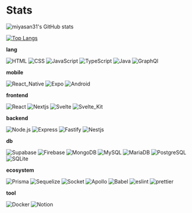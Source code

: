 # Stats

![miyasan31's GitHub stats](https://github-readme-stats.vercel.app/api?username=miyasan31&hide_title=true&count_private=true&theme=nightowl&show_icons=true")

[![Top Langs](https://github-readme-stats.vercel.app/api/top-langs/?username=miyasan31&hide_title=true&layout=compact&hide=html,CSS,Objective-C,Dockerfile,Ruby,Starlark,Shell&theme=nightowl)](https://github.com/anuraghazra/github-readme-stats)

**lang**

![HTML](https://img.shields.io/badge/HTML-021627?style=for-the-badge&logo=html5&logoColor=E34F26)
![CSS](https://img.shields.io/badge/CSS-021627?style=for-the-badge&logo=css3&logoColor=1572B6)
![JavaScript](https://img.shields.io/badge/JavaScript-021627?style=for-the-badge&logo=javascript&logoColor=F7DF1E)
![TypeScript](https://img.shields.io/badge/TypeScript-021627?style=for-the-badge&logo=typescript&logoColor=007ACC)
![Java](https://img.shields.io/badge/Java-021627?style=for-the-badge&logo=java&logoColor=ED8B00)
![GraphQl](https://img.shields.io/badge/GraphQl-021627?style=for-the-badge&logo=graphql&logoColor=E10098)

**mobile**

![React_Native](https://img.shields.io/badge/React_Native-021627?style=for-the-badge&logo=react&logoColor=61DAFB)
![Expo](https://img.shields.io/badge/Expo-021627?style=for-the-badge&logo=expo&logoColor=white)
![Android](https://img.shields.io/badge/Android-021627?style=for-the-badge&logo=android-studio&logoColor=3DDC84)

**frontend**

![React](https://img.shields.io/badge/React-021627?style=for-the-badge&logo=react&logoColor=61DAFB)
![Nextjs](https://img.shields.io/badge/Nextjs-021627?style=for-the-badge&logo=nextdotjs&logoColor=white)
![Svelte](https://img.shields.io/badge/Svelte-021627?style=for-the-badge&logo=svelte&logoColor=FF3E00)
![Svelte_Kit](https://img.shields.io/badge/Svelte_Kit-021627?style=for-the-badge&logo=svelte&logoColor=A2A2A2)

<!-- ![](https://img.shields.io/badge/Tailwind_CSS-021627?style=for-the-badge&logo=tailwind-css&logoColor=38B2AC) -->
<!-- ![](https://img.shields.io/badge/Chakra--UI-021627?style=for-the-badge&logo=chakra-ui&logoColor=319795)
![](https://img.shields.io/badge/Material--UI-021627?style=for-the-badge&logo=material-ui&logoColor=0081CB) -->

**backend**

![Node.js](https://img.shields.io/badge/Node.js-021627?style=for-the-badge&logo=nodedotjs&logoColor=339933)
![Express](https://img.shields.io/badge/Express-021627?style=for-the-badge&logo=express&logoColor=white)
![Fastify](https://img.shields.io/badge/Fastify-021627?style=for-the-badge&logo=fastify&logoColor=white)
![Nestjs](https://img.shields.io/badge/Nestjs-021627?style=for-the-badge&logo=nestjs&logoColor=E0234E)

**db**

![Supabase](https://img.shields.io/badge/Supabase-021627?style=for-the-badge&logo=supabase&logoColor=24B47E)
![Firebase](https://img.shields.io/badge/firebase-021627?style=for-the-badge&logo=firebase&logoColor=ffca28)
![MongoDB](https://img.shields.io/badge/MongoDB-021627?style=for-the-badge&logo=mongodb&logoColor=13AA52)
![MySQL](https://img.shields.io/badge/MySQL-021627?style=for-the-badge&logo=mysql&logoColor=005C84)
![MariaDB](https://img.shields.io/badge/MariaDB-021627?style=for-the-badge&logo=mariadb&logoColor=003545)
![PostgreSQL](https://img.shields.io/badge/PostgreSQL-021627?style=for-the-badge&logo=postgresql&logoColor=316192)
![SQLite](https://img.shields.io/badge/SQLite-021627?style=for-the-badge&logo=sqlite&logoColor=07405E)

**ecosystem**

![Prisma](https://img.shields.io/badge/Prisma-021627?style=for-the-badge&logo=Prisma&logoColor=3982CE)
![Sequelize](https://img.shields.io/badge/Sequelize-021627?style=for-the-badge&logo=Sequelize&logoColor=52B0E7)
![Socket](https://img.shields.io/badge/Socket.io-021627?&style=for-the-badge&logo=Socket.io&logoColor=white)
![Apollo](https://img.shields.io/badge/Apollo%20GraphQL-021627?&style=for-the-badge&logo=Apollo%20GraphQL&logoColor=311C87)
![Babel](https://img.shields.io/badge/Babel-021627?style=for-the-badge&logo=babel&logoColor=F9DC3E)
![eslint](https://img.shields.io/badge/eslint-021627?style=for-the-badge&logo=eslint&logoColor=3A33D1)
![prettier](https://img.shields.io/badge/prettier-021627?style=for-the-badge&logo=prettier&logoColor=F7BA3E)

**tool**

![Docker](https://img.shields.io/badge/Docker-021627?style=for-the-badge&logo=docker&logoColor=2CA5E0)
![Notion](https://img.shields.io/badge/Notion-021627?style=for-the-badge&logo=notion&logoColor=white)

<!-- **lang**
![JavaScript](https://img.shields.io/badge/javascript-%23323330.svg?style=for-the-badge&logo=javascript&logoColor=%23F7DF1E)
![TypeScript](https://img.shields.io/badge/typescript-%23007ACC.svg?style=for-the-badge&logo=typescript&logoColor=white)
![GraphQL](https://img.shields.io/badge/-GraphQL-E10098?style=for-the-badge&logo=graphql&logoColor=white)
![Java](https://img.shields.io/badge/java-%23ED8B00.svg?style=for-the-badge&logo=java&logoColor=white)


**frontend**
![React](https://img.shields.io/badge/react-%2320232a.svg?style=for-the-badge&logo=react&logoColor=%2361DAFB)
![Next JS](https://img.shields.io/badge/Next-black?style=for-the-badge&logo=next.js&logoColor=white)
![Svelte](https://img.shields.io/badge/svelte-%23f1413d.svg?style=for-the-badge&logo=svelte&logoColor=white)

**backend**
![NodeJS](https://img.shields.io/badge/node.js-6DA55F?style=for-the-badge&logo=node.js&logoColor=white)
![Express.js](https://img.shields.io/badge/express.js-%23404d59.svg?style=for-the-badge&logo=express&logoColor=%2361DAFB)
![Fastify](https://img.shields.io/badge/fastify-%23000000.svg?style=for-the-badge&logo=fastify&logoColor=white)

**mobile**
![React Native](https://img.shields.io/badge/react_native-%2320232a.svg?style=for-the-badge&logo=react&logoColor=%2361DAFB)
![Expo](https://img.shields.io/badge/expo-1C1E24?style=for-the-badge&logo=expo&logoColor=#D04A37)


**ecosystem**
![TailwindCSS](https://img.shields.io/badge/tailwindcss-%2338B2AC.svg?style=for-the-badge&logo=tailwind-css&logoColor=white)
![MUI](https://img.shields.io/badge/MUI-%230081CB.svg?style=for-the-badge&logo=material-ui&logoColor=white)
![Chakra](https://img.shields.io/badge/chakra-%234ED1C5.svg?style=for-the-badge&logo=chakraui&logoColor=white)
![Prisma](https://img.shields.io/badge/Prisma-3982CE?style=for-the-badge&logo=Prisma&logoColor=white)
![Sequelize](https://img.shields.io/badge/Sequelize-52B0E7?style=for-the-badge&logo=Sequelize&logoColor=white)
![Socket.io](https://img.shields.io/badge/Socket.io-black?style=for-the-badge&logo=socket.io&badgeColor=010101)
![Apollo-GraphQL](https://img.shields.io/badge/-ApolloGraphQL-311C87?style=for-the-badge&logo=apollo-graphql)
![ESLint](https://img.shields.io/badge/ESLint-4B3263?style=for-the-badge&logo=eslint&logoColor=white)
![Babel](https://img.shields.io/badge/Babel-F9DC3e?style=for-the-badge&logo=babel&logoColor=black)

**db**
![Firebase](https://img.shields.io/badge/firebase-%23039BE5.svg?style=for-the-badge&logo=firebase)
![Supabase](https://img.shields.io/badge/Supabase-3ECF8E?style=for-the-badge&logo=supabase&logoColor=white)
![MariaDB](https://img.shields.io/badge/MariaDB-003545?style=for-the-badge&logo=mariadb&logoColor=white)
![MongoDB](https://img.shields.io/badge/MongoDB-%234ea94b.svg?style=for-the-badge&logo=mongodb&logoColor=white)
![MySQL](https://img.shields.io/badge/mysql-%2300f.svg?style=for-the-badge&logo=mysql&logoColor=white)
![Postgres](https://img.shields.io/badge/postgres-%23316192.svg?style=for-the-badge&logo=postgresql&logoColor=white)
![SQLite](https://img.shields.io/badge/sqlite-%2307405e.svg?style=for-the-badge&logo=sqlite&logoColor=white)

**tool**
![Docker](https://img.shields.io/badge/docker-%230db7ed.svg?style=for-the-badge&logo=docker&logoColor=white)
![Postman](https://img.shields.io/badge/Postman-FF6C37?style=for-the-badge&logo=postman&logoColor=white)
![Notion](https://img.shields.io/badge/Notion-%23000000.svg?style=for-the-badge&logo=notion&logoColor=white)
![Jira](https://img.shields.io/badge/jira-%230A0FFF.svg?style=for-the-badge&logo=jira&logoColor=white)
![Figma](https://img.shields.io/badge/figma-%23F24E1E.svg?style=for-the-badge&logo=figma&logoColor=white)
![Adobe After Effects](https://img.shields.io/badge/Adobe%20After%20Effects-9999FF.svg?style=for-the-badge&logo=Adobe%20After%20Effects&logoColor=white)
![Adobe Photoshop](https://img.shields.io/badge/adobephotoshop-%2331A8FF.svg?style=for-the-badge&logo=adobephotoshop&logoColor=white)
![Adobe Premiere Pro](https://img.shields.io/badge/Adobe%20Premiere%20Pro-9999FF.svg?style=for-the-badge&logo=Adobe%20Premiere%20Pro&logoColor=white) -->

<!-- <a target="_blank" rel="noopener noreferrer" href="https://camo.githubusercontent.com/a983e42375aa7c053efac5f4b959e3b1b84d9f68fd7ad715d1b26b11a7d1f75e/68747470733a2f2f696d672e736869656c64732e696f2f7374617469632f76313f6c6162656c3d4f53266d6573736167653d4d61634f53267374796c653d666c6174266c6f676f3d4170706c65266c6162656c436f6c6f723d32323237324526636f6c6f723d333136646361"><img src="https://camo.githubusercontent.com/a983e42375aa7c053efac5f4b959e3b1b84d9f68fd7ad715d1b26b11a7d1f75e/68747470733a2f2f696d672e736869656c64732e696f2f7374617469632f76313f6c6162656c3d4f53266d6573736167653d4d61634f53267374796c653d666c6174266c6f676f3d4170706c65266c6162656c436f6c6f723d32323237324526636f6c6f723d333136646361" alt="" data-canonical-src="https://img.shields.io/static/v1?label=OS&amp;message=MacOS&amp;style=flat&amp;logo=Apple&amp;labelColor=22272E&amp;color=316dca" style="max-width: 100%;"></a> <a target="_blank" rel="noopener noreferrer" href="https://camo.githubusercontent.com/4c73eaf935be0323db23199c3ca5c39500fa418d697cb9cf58b1649e628984c8/68747470733a2f2f696d672e736869656c64732e696f2f7374617469632f76313f6c6162656c3d456469746f72266d6573736167653d5653436f6465267374796c653d666c6174266c6f676f3d76697375616c2d73747564696f2d636f6465266c6162656c436f6c6f723d32323237324526636f6c6f723d333136646361"><img src="https://camo.githubusercontent.com/4c73eaf935be0323db23199c3ca5c39500fa418d697cb9cf58b1649e628984c8/68747470733a2f2f696d672e736869656c64732e696f2f7374617469632f76313f6c6162656c3d456469746f72266d6573736167653d5653436f6465267374796c653d666c6174266c6f676f3d76697375616c2d73747564696f2d636f6465266c6162656c436f6c6f723d32323237324526636f6c6f723d333136646361" alt="" data-canonical-src="https://img.shields.io/static/v1?label=Editor&amp;message=VSCode&amp;style=flat&amp;logo=visual-studio-code&amp;labelColor=22272E&amp;color=316dca" style="max-width: 100%;"></a> <a target="_blank" rel="noopener noreferrer" href="https://camo.githubusercontent.com/caf45e4ea9e5a88992224b0c172de7d76e959cffb7f4b35fb05cf599a1c2348c/68747470733a2f2f696d672e736869656c64732e696f2f7374617469632f76313f6c6162656c3d4c616e6775616765266d6573736167653d4a617661736372697074267374796c653d666c6174266c6f676f3d6a617661736372697074266c6162656c436f6c6f723d32323237324526636f6c6f723d333136646361"><img src="https://camo.githubusercontent.com/caf45e4ea9e5a88992224b0c172de7d76e959cffb7f4b35fb05cf599a1c2348c/68747470733a2f2f696d672e736869656c64732e696f2f7374617469632f76313f6c6162656c3d4c616e6775616765266d6573736167653d4a617661736372697074267374796c653d666c6174266c6f676f3d6a617661736372697074266c6162656c436f6c6f723d32323237324526636f6c6f723d333136646361" alt="" data-canonical-src="https://img.shields.io/static/v1?label=Language&amp;message=Javascript&amp;style=flat&amp;logo=javascript&amp;labelColor=22272E&amp;color=316dca" style="max-width: 100%;"></a>
<a target="_blank" rel="noopener noreferrer" href="https://camo.githubusercontent.com/dc3924af63ebd97bb60e403f75d0d9787db03f3e5d8e0a6b65ca4d6f330939c1/68747470733a2f2f696d672e736869656c64732e696f2f7374617469632f76313f6c6162656c3d4c616e6775616765266d6573736167653d54797065736372697074267374796c653d666c6174266c6f676f3d74797065736372697074266c6162656c436f6c6f723d32323237324526636f6c6f723d333136646361"><img src="https://camo.githubusercontent.com/dc3924af63ebd97bb60e403f75d0d9787db03f3e5d8e0a6b65ca4d6f330939c1/68747470733a2f2f696d672e736869656c64732e696f2f7374617469632f76313f6c6162656c3d4c616e6775616765266d6573736167653d54797065736372697074267374796c653d666c6174266c6f676f3d74797065736372697074266c6162656c436f6c6f723d32323237324526636f6c6f723d333136646361" alt="" data-canonical-src="https://img.shields.io/static/v1?label=Language&amp;message=Typescript&amp;style=flat&amp;logo=typescript&amp;labelColor=22272E&amp;color=316dca" style="max-width: 100%;"></a>
<a target="_blank" rel="noopener noreferrer" href="https://camo.githubusercontent.com/7c6862ee2eec6181685228b3e2a454d46f6e697b65d24436a5f705b7125ebc3b/68747470733a2f2f696d672e736869656c64732e696f2f7374617469632f76313f6c6162656c3d4c616e6775616765266d6573736167653d4a617661267374796c653d666c6174266c6f676f3d6a617661266c6162656c436f6c6f723d32323237324526636f6c6f723d333136646361"><img src="https://camo.githubusercontent.com/7c6862ee2eec6181685228b3e2a454d46f6e697b65d24436a5f705b7125ebc3b/68747470733a2f2f696d672e736869656c64732e696f2f7374617469632f76313f6c6162656c3d4c616e6775616765266d6573736167653d4a617661267374796c653d666c6174266c6f676f3d6a617661266c6162656c436f6c6f723d32323237324526636f6c6f723d333136646361" alt="" data-canonical-src="https://img.shields.io/static/v1?label=Language&amp;message=Java&amp;style=flat&amp;logo=java&amp;labelColor=22272E&amp;color=316dca" style="max-width: 100%;"></a> <a target="_blank" rel="noopener noreferrer" href="https://camo.githubusercontent.com/d70a9bed5186258dc073b678b499f61b1a0cb4baa20287be96fc2d7a206ba0e2/68747470733a2f2f696d672e736869656c64732e696f2f7374617469632f76313f6c6162656c3d4c696272617279266d6573736167653d5265616374267374796c653d666c6174266c6f676f3d7265616374266c6162656c436f6c6f723d32323237324526636f6c6f723d333136646361"><img src="https://camo.githubusercontent.com/d70a9bed5186258dc073b678b499f61b1a0cb4baa20287be96fc2d7a206ba0e2/68747470733a2f2f696d672e736869656c64732e696f2f7374617469632f76313f6c6162656c3d4c696272617279266d6573736167653d5265616374267374796c653d666c6174266c6f676f3d7265616374266c6162656c436f6c6f723d32323237324526636f6c6f723d333136646361" alt="" data-canonical-src="https://img.shields.io/static/v1?label=Library&amp;message=React&amp;style=flat&amp;logo=react&amp;labelColor=22272E&amp;color=316dca" style="max-width: 100%;"></a> <a target="_blank" rel="noopener noreferrer" href="https://camo.githubusercontent.com/3e1bfd1d46354df6045ebda71e97ec6f9acfae4e1284464b93b3a74c5bef63c1/68747470733a2f2f696d672e736869656c64732e696f2f7374617469632f76313f6c6162656c3d4c696272617279266d6573736167653d4e6f64656a73267374796c653d666c6174266c6f676f3d6e6f64652e6a73266c6162656c436f6c6f723d32323237324526636f6c6f723d333136646361"><img src="https://camo.githubusercontent.com/3e1bfd1d46354df6045ebda71e97ec6f9acfae4e1284464b93b3a74c5bef63c1/68747470733a2f2f696d672e736869656c64732e696f2f7374617469632f76313f6c6162656c3d4c696272617279266d6573736167653d4e6f64656a73267374796c653d666c6174266c6f676f3d6e6f64652e6a73266c6162656c436f6c6f723d32323237324526636f6c6f723d333136646361" alt="" data-canonical-src="https://img.shields.io/static/v1?label=Library&amp;message=Nodejs&amp;style=flat&amp;logo=node.js&amp;labelColor=22272E&amp;color=316dca" style="max-width: 100%;"></a> <a target="_blank" rel="noopener noreferrer" href="https://camo.githubusercontent.com/c28dbfaa136f167940ff2e1c4c39f04b5d560a40ebdb6d56dd401042567b8231/68747470733a2f2f696d672e736869656c64732e696f2f7374617469632f76313f6c6162656c3d4c696272617279266d6573736167653d4578706f267374796c653d666c6174266c6f676f3d6578706f266c6162656c436f6c6f723d32323237324526636f6c6f723d333136646361"><img src="https://camo.githubusercontent.com/c28dbfaa136f167940ff2e1c4c39f04b5d560a40ebdb6d56dd401042567b8231/68747470733a2f2f696d672e736869656c64732e696f2f7374617469632f76313f6c6162656c3d4c696272617279266d6573736167653d4578706f267374796c653d666c6174266c6f676f3d6578706f266c6162656c436f6c6f723d32323237324526636f6c6f723d333136646361" alt="" data-canonical-src="https://img.shields.io/static/v1?label=Library&amp;message=Expo&amp;style=flat&amp;logo=expo&amp;labelColor=22272E&amp;color=316dca" style="max-width: 100%;"></a> <a target="_blank" rel="noopener noreferrer" href="https://camo.githubusercontent.com/e959a6c8714ed9fd921af8bdb4aba743873818ea16e4272b4a757199bd1f33b2/68747470733a2f2f696d672e736869656c64732e696f2f7374617469632f76313f6c6162656c3d4c696272617279266d6573736167653d4e6578742e6a73267374796c653d666c6174266c6f676f3d6e6578742e6a73266c6162656c436f6c6f723d32323237324526636f6c6f723d333136646361"><img src="https://camo.githubusercontent.com/e959a6c8714ed9fd921af8bdb4aba743873818ea16e4272b4a757199bd1f33b2/68747470733a2f2f696d672e736869656c64732e696f2f7374617469632f76313f6c6162656c3d4c696272617279266d6573736167653d4e6578742e6a73267374796c653d666c6174266c6f676f3d6e6578742e6a73266c6162656c436f6c6f723d32323237324526636f6c6f723d333136646361" alt="" data-canonical-src="https://img.shields.io/static/v1?label=Library&amp;message=Next.js&amp;style=flat&amp;logo=next.js&amp;labelColor=22272E&amp;color=316dca" style="max-width: 100%;"></a> <a target="_blank" rel="noopener noreferrer" href="https://camo.githubusercontent.com/47b3b69ab32a37e02542c0027074d99ba745876157e014c60c56ef2d366912fe/68747470733a2f2f696d672e736869656c64732e696f2f7374617469632f76313f6c6162656c3d546f6f6c266d6573736167653d446f636b6572267374796c653d666c6174266c6f676f3d646f636b6572266c6162656c436f6c6f723d32323237324526636f6c6f723d333136646361"><img src="https://camo.githubusercontent.com/47b3b69ab32a37e02542c0027074d99ba745876157e014c60c56ef2d366912fe/68747470733a2f2f696d672e736869656c64732e696f2f7374617469632f76313f6c6162656c3d546f6f6c266d6573736167653d446f636b6572267374796c653d666c6174266c6f676f3d646f636b6572266c6162656c436f6c6f723d32323237324526636f6c6f723d333136646361" alt="" data-canonical-src="https://img.shields.io/static/v1?label=Tool&amp;message=Docker&amp;style=flat&amp;logo=docker&amp;labelColor=22272E&amp;color=316dca" style="max-width: 100%;"></a> <a target="_blank" rel="noopener noreferrer" href="https://camo.githubusercontent.com/6bf0bd6bcb4ab1e68190c4e57fdd420c0e020b5ce5c96441569b7745089b0ba3/68747470733a2f2f696d672e736869656c64732e696f2f7374617469632f76313f6c6162656c3d546f6f6c266d6573736167653d536c61636b267374796c653d666c6174266c6f676f3d736c61636b266c6162656c436f6c6f723d32323237324526636f6c6f723d333136646361"><img src="https://camo.githubusercontent.com/6bf0bd6bcb4ab1e68190c4e57fdd420c0e020b5ce5c96441569b7745089b0ba3/68747470733a2f2f696d672e736869656c64732e696f2f7374617469632f76313f6c6162656c3d546f6f6c266d6573736167653d536c61636b267374796c653d666c6174266c6f676f3d736c61636b266c6162656c436f6c6f723d32323237324526636f6c6f723d333136646361" alt="" data-canonical-src="https://img.shields.io/static/v1?label=Tool&amp;message=Slack&amp;style=flat&amp;logo=slack&amp;labelColor=22272E&amp;color=316dca" style="max-width: 100%;"></a> <a target="_blank" rel="noopener noreferrer" href="https://camo.githubusercontent.com/7bc45fd74210c9aee39976c9ab366484463c9c160a8265446f912b78a2eb4e4d/68747470733a2f2f696d672e736869656c64732e696f2f7374617469632f76313f6c6162656c3d546f6f6c266d6573736167653d4669676d61267374796c653d666c6174266c6f676f3d6669676d61266c6162656c436f6c6f723d32323237324526636f6c6f723d333136646361"><img src="https://camo.githubusercontent.com/7bc45fd74210c9aee39976c9ab366484463c9c160a8265446f912b78a2eb4e4d/68747470733a2f2f696d672e736869656c64732e696f2f7374617469632f76313f6c6162656c3d546f6f6c266d6573736167653d4669676d61267374796c653d666c6174266c6f676f3d6669676d61266c6162656c436f6c6f723d32323237324526636f6c6f723d333136646361" alt="" data-canonical-src="https://img.shields.io/static/v1?label=Tool&amp;message=Figma&amp;style=flat&amp;logo=figma&amp;labelColor=22272E&amp;color=316dca" style="max-width: 100%;"></a>
 <a target="_blank" rel="noopener noreferrer" href="https://camo.githubusercontent.com/20a85b1cb0890c32227afc08911d3c69febd77072d53040a6b6785bd4baf4908/68747470733a2f2f696d672e736869656c64732e696f2f7374617469632f76313f6c6162656c3d546f6f6c266d6573736167653d4a697261267374796c653d666c6174266c6f676f3d6a697261266c6162656c436f6c6f723d32323237324526636f6c6f723d333136646361"><img src="https://camo.githubusercontent.com/20a85b1cb0890c32227afc08911d3c69febd77072d53040a6b6785bd4baf4908/68747470733a2f2f696d672e736869656c64732e696f2f7374617469632f76313f6c6162656c3d546f6f6c266d6573736167653d4a697261267374796c653d666c6174266c6f676f3d6a697261266c6162656c436f6c6f723d32323237324526636f6c6f723d333136646361" alt="" data-canonical-src="https://img.shields.io/static/v1?label=Tool&amp;message=Jira&amp;style=flat&amp;logo=jira&amp;labelColor=22272E&amp;color=316dca" style="max-width: 100%;"></a> <a target="_blank" rel="noopener noreferrer" href="https://camo.githubusercontent.com/1384ea444c392fd79c3e39c69b0194e946e5d37490b225f873900f61d483c4ee/68747470733a2f2f696d672e736869656c64732e696f2f7374617469632f76313f6c6162656c3d546f6f6c266d6573736167653d56657263656c267374796c653d666c6174266c6f676f3d76657263656c266c6162656c436f6c6f723d32323237324526636f6c6f723d333136646361"><img src="https://camo.githubusercontent.com/1384ea444c392fd79c3e39c69b0194e946e5d37490b225f873900f61d483c4ee/68747470733a2f2f696d672e736869656c64732e696f2f7374617469632f76313f6c6162656c3d546f6f6c266d6573736167653d56657263656c267374796c653d666c6174266c6f676f3d76657263656c266c6162656c436f6c6f723d32323237324526636f6c6f723d333136646361" alt="" data-canonical-src="https://img.shields.io/static/v1?label=Tool&amp;message=Vercel&amp;style=flat&amp;logo=vercel&amp;labelColor=22272E&amp;color=316dca" style="max-width: 100%;"></a> -->
